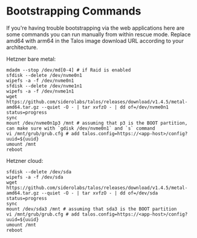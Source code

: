 # Bootstrapping Commands

If you're having trouble bootstrapping via the web applications here are some commands you can run manually from within rescue mode. Replace amd64 with arm64 in the Talos image download URL according to your architecture.

Hetzner bare metal:

```
mdadm --stop /dev/md[0-4] # if Raid is enabled
sfdisk --delete /dev/nvme0n1
wipefs -a -f /dev/nvme0n1
sfdisk --delete /dev/nvme1n1
wipefs -a -f /dev/nvme1n1
wget https://github.com/siderolabs/talos/releases/download/v1.4.5/metal-amd64.tar.gz --quiet -O - | tar xvfzO - | dd of=/dev/nvme0n1 status=progress
sync
mount /dev/nvme0n1p3 /mnt # assuming that p3 is the BOOT partition, can make sure with `gdisk /dev/nvme0n1` and `s` command
vi /mnt/grub/grub.cfg # add talos.config=https://<app-host>/config?uuid=${uuid}
umount /mnt
reboot
```

Hetzner cloud:

```
sfdisk --delete /dev/sda
wipefs -a -f /dev/sda
wget https://github.com/siderolabs/talos/releases/download/v1.4.5/metal-amd64.tar.gz --quiet -O - | tar xvfzO - | dd of=/dev/sda status=progress
sync
mount /dev/sda3 /mnt # assuming that sda3 is the BOOT partition
vi /mnt/grub/grub.cfg # add talos.config=https://<app-host>/config?uuid=${uuid}
umount /mnt
reboot
```